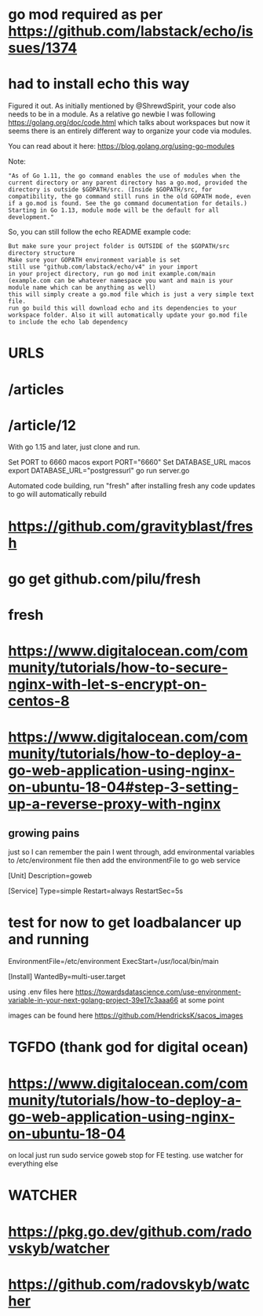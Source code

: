 # go mod required as per https://github.com/labstack/echo/issues/1374
# had to install echo this way

Figured it out. As initially mentioned by @ShrewdSpirit, your code also needs to be in a module.
As a relative go newbie I was following https://golang.org/doc/code.html which talks about workspaces but now it seems there is an entirely different way to organize your code via modules.

You can read about it here:
https://blog.golang.org/using-go-modules

Note:

    "As of Go 1.11, the go command enables the use of modules when the current directory or any parent directory has a go.mod, provided the directory is outside $GOPATH/src. (Inside $GOPATH/src, for compatibility, the go command still runs in the old GOPATH mode, even if a go.mod is found. See the go command documentation for details.) Starting in Go 1.13, module mode will be the default for all development."

So, you can still follow the echo README example code:

    But make sure your project folder is OUTSIDE of the $GOPATH/src directory structure
    Make sure your GOPATH environment variable is set
    still use "github.com/labstack/echo/v4" in your import
    in your project directory, run go mod init example.com/main (example.com can be whatever namespace you want and main is your module name which can be anything as well)
    this will simply create a go.mod file which is just a very simple text file.
    run go build this will download echo and its dependencies to your workspace folder. Also it will automatically update your go.mod file to include the echo lab dependency


# URLS
# /articles
# /article/12

With go 1.15 and later, just clone and run.

Set PORT to 6660 macos export PORT="6660"
Set DATABASE_URL macos export DATABASE_URL="postgressurl"
go run server.go 

Automated code building, run "fresh" after installing fresh 
any code updates to go will automatically rebuild

# https://github.com/gravityblast/fresh
# go get github.com/pilu/fresh
# fresh

# https://www.digitalocean.com/community/tutorials/how-to-secure-nginx-with-let-s-encrypt-on-centos-8
# https://www.digitalocean.com/community/tutorials/how-to-deploy-a-go-web-application-using-nginx-on-ubuntu-18-04#step-3-setting-up-a-reverse-proxy-with-nginx

## growing pains

just so I can remember the pain I went through, add environmental variables to /etc/environment file
then add the environmentFile to go web service

[Unit]
Description=goweb

[Service]
Type=simple
Restart=always
RestartSec=5s
# test for now to get loadbalancer up and running
EnvironmentFile=/etc/environment
ExecStart=/usr/local/bin/main

[Install]
WantedBy=multi-user.target

using .env files here https://towardsdatascience.com/use-environment-variable-in-your-next-golang-project-39e17c3aaa66 at some point

images can be found here https://github.com/HendricksK/sacos_images

# TGFDO (thank god for digital ocean)
# https://www.digitalocean.com/community/tutorials/how-to-deploy-a-go-web-application-using-nginx-on-ubuntu-18-04

on local just run
sudo service goweb stop for FE testing. use watcher for everything else

# WATCHER 
# https://pkg.go.dev/github.com/radovskyb/watcher
# https://github.com/radovskyb/watcher